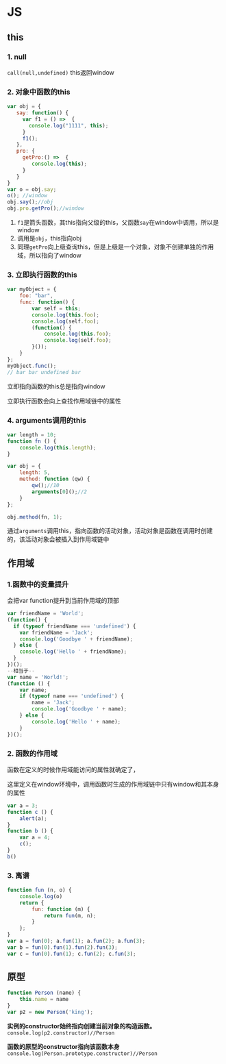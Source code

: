 # JS

## this

### 1. null

`call(null,undefined)` this返回window

### 2. 对象中函数的this

```js
var obj = {
   say: function() {
     var f1 = () =>  {
       console.log("1111", this);
     }
     f1();
   },
   pro: {
     getPro:() =>  {
        console.log(this);
     }
   }
}
var o = obj.say;
o(); //window
obj.say();//obj
obj.pro.getPro();//window
```

1. `f1`是箭头函数，其this指向父级的this，父函数`say`在window中调用，所以是window
2. 调用是`obj`，this指向obj
3. 同理`getPro`向上级查询this，但是上级是一个对象，对象不创建单独的作用域，所以指向了window



### 3. 立即执行函数的this

```js
var myObject = {
    foo: "bar",
    func: function() {
        var self = this;
        console.log(this.foo);  
        console.log(self.foo);  
        (function() {
            console.log(this.foo);  
            console.log(self.foo);  
        }());
    }
};
myObject.func();
// bar bar undefined bar
```

立即指向函数的this总是指向window

立即执行函数会向上查找作用域链中的属性

### 4. arguments调用的this

```js
var length = 10;
function fn () {
    console.log(this.length);
}

var obj = {
    length: 5,
    method: function (qw) {
        qw();//10
        arguments[0]();//2
    }
};

obj.method(fn, 1);
```

通过`arguments`调用this，指向函数的活动对象，活动对象是函数在调用时创建的，该活动对象会被插入到作用域链中







## 作用域

### 1.函数中的变量提升

会把var function提升到当前作用域的顶部

```js
var friendName = 'World';
(function() {
  if (typeof friendName === 'undefined') {
    var friendName = 'Jack';
    console.log('Goodbye ' + friendName);
  } else {
    console.log('Hello ' + friendName);
  }
})();
--相当于--
var name = 'World!';
(function () {
    var name;
    if (typeof name === 'undefined') {
        name = 'Jack';
        console.log('Goodbye ' + name);
    } else {
        console.log('Hello ' + name);
    }
})();
```

### 2. 函数的作用域

函数在定义的时候作用域能访问的属性就确定了，

这里定义在window环境中，调用函数时生成的作用域链中只有window和其本身的属性

```js
var a = 3;
function c () {
    alert(a);
}
function b () {
    var a = 4;
    c();
}
b()
```

### 3. 离谱

```js
function fun (n, o) {
    console.log(o)
    return {
        fun: function (m) {
            return fun(m, n);
        }
    };
}
var a = fun(0); a.fun(1); a.fun(2); a.fun(3);
var b = fun(0).fun(1).fun(2).fun(3);
var c = fun(0).fun(1); c.fun(2); c.fun(3);
```



## 原型

```js
function Person (name) {
    this.name = name
}
var p2 = new Person('king');
```



**实例的constructor始终指向创建当前对象的构造函数。** `console.log(p2.constructor)//Person`

**函数的原型的constructor指向该函数本身** `console.log(Person.prototype.constructor)//Person`

